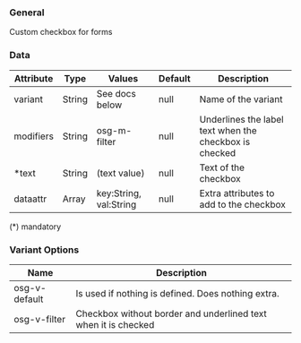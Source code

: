 
### General
Custom checkbox for forms

### Data
| Attribute | Type | Values | Default | Description |
|---|---|---|---|---|
| variant | String | See docs below | null | Name of the variant |
| modifiers | String | osg-m-filter | null | Underlines the label text when the checkbox is checked |
| *text | String | (text value) | null | Text of the checkbox |
| dataattr | Array | key:String, val:String | null | Extra attributes to add to the checkbox |

(*) mandatory

### Variant Options
| Name | Description |
|------|-------------|
| osg-v-default | Is used if nothing is defined. Does nothing extra. |
| osg-v-filter | Checkbox without border and underlined text when it is checked |
